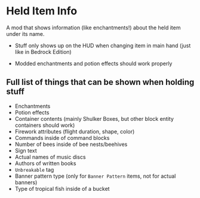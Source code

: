 # Held Item Info

A mod that shows information (like enchantments!) about the held item under its name.

* Stuff only shows up on the HUD when changing item in main hand (just like in Bedrock Edition)

* Modded enchantments and potion effects should work properly



## Full list of things that can be shown when holding stuff

* Enchantments
* Potion effects
* Container contents (mainly Shulker Boxes, but other block entity containers should work)
* Firework attributes (flight duration, shape, color)
* Commands inside of command blocks
* Number of bees inside of bee nests/beehives
* Sign text
* Actual names of music discs
* Authors of written books
* `Unbreakable` tag
* Banner pattern type (only for `Banner Pattern` items, not for actual banners)
* Type of tropical fish inside of a bucket
